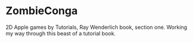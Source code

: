 # ZombieConga

2D Apple games by Tutorials, Ray Wenderlich book, section one. Working my way through this beast of a tutorial book.
